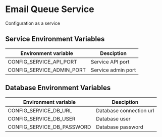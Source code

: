Email Queue Service
===================
Configuration as a service

Service Environment Variables
-------------------------------------------
| Environment variable  | Desciption |
| ------------- | ------------- |
| CONFIG_SERVICE_API_PORT  | Service API port  |
| CONFIG_SERVICE_ADMIN_PORT  | Service admin port  |

Database Environment Variables
-------------------------------------------
| Environment variable  | Desciption |
| ------------- | ------------- |
| CONFIG_SERVICE_DB_URL  | Database connection url  |
| CONFIG_SERVICE_DB_USER  | Database user  |
| CONFIG_SERVICE_DB_PASSWORD  | Database password  |
